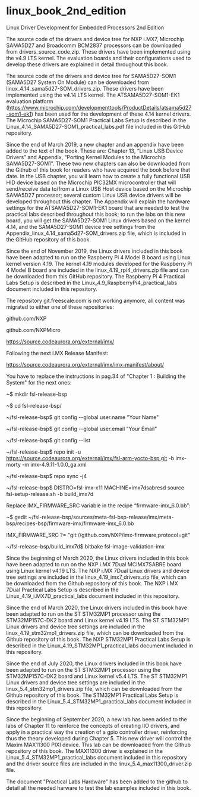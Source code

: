  # linux_book_2nd_edition
Linux Driver Development for Embedded Processors 2nd Edition

The source code of the drivers and device tree for NXP i.MX7, Microchip SAMA5D27 and Broadcomm BCM2837 processors can be downloaded from drivers_source_code.zip. These drivers have been implemented using the v4.9 LTS kernel. The evaluation boards and their configurations used to develop these drivers are explained in detail throughout this book.

The source code of the drivers and device tree for SAMA5D27-SOM1 (SAMA5D27 System On Module) can be downloaded from linux_4.14_sama5d27-SOM_drivers.zip. These drivers have been implemented using the v4.14 LTS kernel. The ATSAMA5D27-SOM1-EK1 evaluation platform (https://www.microchip.com/developmenttools/ProductDetails/atsama5d27-som1-ek1) has been used for the development of these 4.14 kernel drivers. The Microchip SAMA5D27-SOM1 Practical Labs Setup is described in the Linux_4.14_SAMA5D27-SOM1_practical_labs.pdf file included in this GitHub repository.

Since the end of March 2019, a new chapter and an appendix have been added to the text of the book. These are: Chapter 13, “Linux USB Device Drivers” and Appendix, “Porting Kernel Modules to the Microchip SAMA5D27-SOM1”. These two new chapters can also be downloaded from the Github of this book for readers who have acquired the book before that date. In the USB chapter, you will learn how to create a fully functional USB HID device based on the Microchip PIC32MX microcontroller that will send/receive data to/from a Linux USB Host device based on the Microchip SAMA5D27 processor; several custom Linux USB device drivers will be developed throughout this chapter. The Appendix will explain the hardware settings for the ATSAMA5D27-SOM1-EK1 board that are needed to test the practical labs described throughout this book; to run the labs on this new board, you will get the SAMA5D27-SOM1 Linux drivers based on the kernel 4.14, and the SAMA5D27-SOM1 device tree settings from the Appendix_linux_4.14_sama5d27-SOM_drivers.zip file, which is included in the GitHub repository of this book.

Since the end of November 2019, the Linux drivers included in this book have been adapted to run on the Raspberry Pi 4 Model B board using Linux kernel version 4.19. The kernel 4.19 modules developed for the Raspberry Pi 4 Model B board are included in the linux_4.19_rpi4_drivers.zip file and can be downloaded from this GitHub repository. The Raspberry Pi 4 Practical Labs Setup is described in the Linux_4.9_RaspberryPi4_practical_labs document included in this repository.

The repository git.freescale.com is not working anymore, all content was migrated to either one of these repositories:

github.com/NXP

github.com/NXPMicro

https://source.codeaurora.org/external/imx/

Following the next i.MX Release Manifest:

https://source.codeaurora.org/external/imx/imx-manifest/about/

You have to replace the instructions in pag.34 of "Chapter 1 : Building the System" for the next ones:

~$ mkdir fsl-release-bsp

~$ cd fsl-release-bsp/

~/fsl-release-bsp$ git config --global user.name "Your Name"

~/fsl-release-bsp$ git config --global user.email "Your Email"

~/fsl-release-bsp$ git config --list

~/fsl-release-bsp$ repo init -u https://source.codeaurora.org/external/imx/fsl-arm-yocto-bsp.git -b imx-morty -m imx-4.9.11-1.0.0_ga.xml

~/fsl-release-bsp$ repo sync -j4

~/fsl-release-bsp$ DISTRO=fsl-imx-x11 MACHINE=imx7dsabresd source fsl-setup-release.sh -b build_imx7d

Replace IMX_FIRMWARE_SRC variable in the recipe “firmware-imx_6.0.bb”: 

~$ gedit  ~/fsl-release-bsp/sources/meta-fsl-bsp-release/imx/meta-bsp/recipes-bsp/firmware-imx/firmware-imx_6.0.bb

IMX_FIRMWARE_SRC ?= "git://github.com/NXP/imx-firmware;protocol=git"

~/fsl-release-bsp/build_imx7d$ bitbake fsl-image-validation-imx

Since the beginning of March 2020, the Linux drivers included in this book have been adapted to run on the NXP i.MX 7Dual MCIMX7SABRE board using Linux kernel v4.19 LTS. The NXP i.MX 7Dual Linux drivers and device tree settings are included in the linux_4.19_imx7_drivers.zip file, which can be downloaded from the Github repository of this book. The NXP i.MX 7Dual Practical Labs Setup is described in the Linux_4.19_i.MX7D_practical_labs document included in this repository.

Since the end of March 2020, the Linux drivers included in this book have been adapted to run on the ST STM32MP1 processor using the STM32MP157C-DK2 board and Linux kernel v4.19 LTS. The ST STM32MP1 Linux drivers and device tree settings are included in the linux_4.19_stm32mp1_drivers.zip file, which can be downloaded from the Github repository of this book. The NXP STM32MP1 Practical Labs Setup is described in the Linux_4.19_STM32MP1_practical_labs document included in this repository.

Since the end of July 2020, the Linux drivers included in this book have been adapted to run on the ST STM32MP1 processor using the STM32MP157C-DK2 board and Linux kernel v5.4 LTS. The ST STM32MP1 Linux drivers and device tree settings are included in the linux_5.4_stm32mp1_drivers.zip file, which can be downloaded from the Github repository of this book. The STM32MP1 Practical Labs Setup is described in the Linux_5.4_STM32MP1_practical_labs document included in this repository. 

Since the beginning of September 2020, a new lab has been added to the labs of Chapter 11 to reinforce the concepts of creating IIO drivers, and apply in a practical way the creation of a gpio controller driver, reinforcing thus the theory developed during Chapter 5. This new driver will control the Maxim MAX11300 PIXI device. This lab can be downloaded from the Github repository of this book. The MAX11300 driver is explained in the Linux_5.4_STM32MP1_practical_labs document included in this repository and the driver source files are included in the linux_5.4_max11300_driver.zip file.

The document "Practical Labs Hardware" has been added to the github to detail all the needed harware to test the lab examples included in this book.




